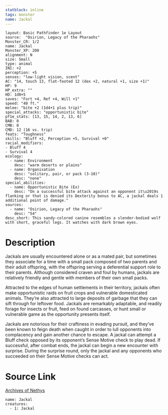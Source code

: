 ```yaml
---
statblock: inline
tags: monster
name: Jackal
---
```

```statblock
layout: Basic Pathfinder 1e Layout
source:  "Osirion, Legacy of the Pharaohs"
Monster_CR: 1/2
name: Jackal
Monster_XP: 200
alignment: N
size: Small
type: animal
INI: +2
perception: +5
senses: "low-light vision, scent"
AC: "14, touch 13, flat-footed 12 (dex +2, natural +1, size +1)"
HP: 9
HP_extra: ""
HD: 1d8+5
saves: "Fort +4, Ref +4, Will +1"
speed: "40 ft."
melee: "bite +2 (1d4+1 plus trip)"
special_attacks: "opportunistic bite"
pf1e_stats: [13, 15, 14, 2, 13, 6]
BAB: 0
CMB: 0
CMD: 12 (16 vs. trip)
feats: "Toughness"
skills: "Bluff +2, Perception +5, Survival +0"
racial_modifiers:
- Bluff 4
- Survival 4
ecology:
  - name: Environment
    desc: "warm deserts or plains"
  - name: Organisation
    desc: "solitary, pair, or pack (3-10)"
    desc: "none"
special_abilities:
  - name: Opportunistic Bite (Ex)
    desc: "On a successful bite attack against an opponent it\u2019s flanking or that is denied its Dexterity bonus to AC, a jackal deals 1 additional point of damage."
sources:
  - name: "Osirion, Legacy of the Pharaohs"
    desc: "54"
desc_short: This sandy-colored canine resembles a slender-bodied wolf with short, graceful legs. It watches with dark brown eyes.
```
# Description
Jackals are usually encountered alone or as a mated pair, but sometimes they associate for a time with a small pack composed of two parents and their adult offspring, with the offspring serving a deferential support role to their parents. Although considered craven and foul by humans, jackals are relatively friendly and gentle with members of their own small packs.

Attracted to the edges of human settlements in their territory, jackals often make opportunistic raids on fruit crops and vulnerable domesticated animals. They’re also attracted to large deposits of garbage that they can sift through for leftover food. Jackals are remarkably adaptable, and readily forage for insects or fruit, feed on found carcasses, or hunt small or vulnerable game as the opportunity presents itself.

Jackals are notorious for their craftiness in evading pursuit, and they’ve been known to feign death when caught in order to lull opponents into complacency and gain another chance to escape. A jackal can attempt a Bluff check opposed by its opponent’s Sense Motive check to play dead. If successful, after combat ends, the jackal can begin a new encounter with surprise. During the surprise round, only the jackal and any opponents who succeeded on their Sense Motive checks can act.
# Source Link
[Archives of Nethys](https://aonprd.com/MonsterDisplay.aspx?ItemName=Jackal)
```encounter-table
name: Jackal
creatures:
  - 1: Jackal
```
